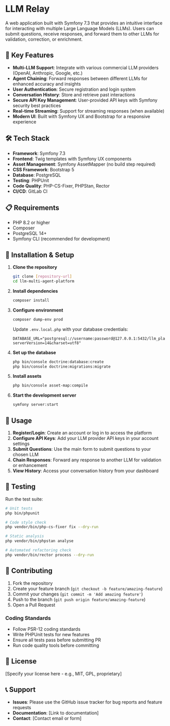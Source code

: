 # LLM Relay

A web application built with Symfony 7.3 that provides an intuitive interface for interacting with multiple Large Language Models (LLMs). Users can submit questions, receive responses, and forward them to other LLMs for validation, correction, or enrichment.

## 🚀 Key Features

- **Multi-LLM Support**: Integrate with various commercial LLM providers (OpenAI, Anthropic, Google, etc.)
- **Agent Chaining**: Forward responses between different LLMs for enhanced accuracy and insights
- **User Authentication**: Secure registration and login system
- **Conversation History**: Store and retrieve past interactions
- **Secure API Key Management**: User-provided API keys with Symfony security best practices
- **Real-time Streaming**: Support for streaming responses (when available)
- **Modern UI**: Built with Symfony UX and Bootstrap for a responsive experience

## 🛠️ Tech Stack

- **Framework**: Symfony 7.3
- **Frontend**: Twig templates with Symfony UX components
- **Asset Management**: Symfony AssetMapper (no build step required)
- **CSS Framework**: Bootstrap 5
- **Database**: PostgreSQL
- **Testing**: PHPUnit
- **Code Quality**: PHP-CS-Fixer, PHPStan, Rector
- **CI/CD**: GitLab CI

## 📋 Requirements

- PHP 8.2 or higher
- Composer
- PostgreSQL 14+
- Symfony CLI (recommended for development)

## 🔧 Installation & Setup

1. **Clone the repository**
   ```bash
   git clone [repository-url]
   cd llm-multi-agent-platform
   ```

2. **Install dependencies**
   ```bash
   composer install
   ```

3. **Configure environment**
   ```bash
   composer dump-env prod
   ```
   Update `.env.local.php` with your database credentials:
   ```
   DATABASE_URL="postgresql://username:password@127.0.0.1:5432/llm_platform?serverVersion=14&charset=utf8"
   ```

4. **Set up the database**
   ```bash
   php bin/console doctrine:database:create
   php bin/console doctrine:migrations:migrate
   ```

5. **Install assets**
   ```bash
   php bin/console asset-map:compile
   ```

6. **Start the development server**
   ```bash
   symfony server:start
   ```

## 🚀 Usage

1. **Register/Login**: Create an account or log in to access the platform
2. **Configure API Keys**: Add your LLM provider API keys in your account settings
3. **Submit Questions**: Use the main form to submit questions to your chosen LLM
4. **Chain Responses**: Forward any response to another LLM for validation or enhancement
5. **View History**: Access your conversation history from your dashboard

## 🧪 Testing

Run the test suite:
```bash
# Unit tests
php bin/phpunit

# Code style check
php vendor/bin/php-cs-fixer fix --dry-run

# Static analysis
php vendor/bin/phpstan analyse

# Automated refactoring check
php vendor/bin/rector process --dry-run
```

## 🤝 Contributing

1. Fork the repository
2. Create your feature branch (`git checkout -b feature/amazing-feature`)
3. Commit your changes (`git commit -m 'Add amazing feature'`)
4. Push to the branch (`git push origin feature/amazing-feature`)
5. Open a Pull Request

### Coding Standards

- Follow PSR-12 coding standards
- Write PHPUnit tests for new features
- Ensure all tests pass before submitting PR
- Run code quality tools before committing

## 📄 License

[Specify your license here - e.g., MIT, GPL, proprietary]

## 📞 Support

- **Issues**: Please use the GitHub issue tracker for bug reports and feature requests
- **Documentation**: [Link to documentation]
- **Contact**: [Contact email or form]